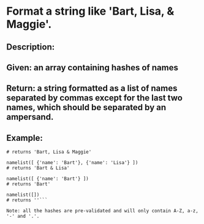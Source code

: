 # Format a string like 'Bart, Lisa, & Maggie'.
## Description:

## Given: an array containing hashes of names

## Return: a string formatted as a list of names separated by commas except for the last two names, which should be separated by an ampersand.

## Example:

```namelist([ {'name': 'Bart'}, {'name': 'Lisa'}, {'name': 'Maggie'} ])
# returns 'Bart, Lisa & Maggie'

namelist([ {'name': 'Bart'}, {'name': 'Lisa'} ])
# returns 'Bart & Lisa'

namelist([ {'name': 'Bart'} ])
# returns 'Bart'

namelist([])
# returns ''```

Note: all the hashes are pre-validated and will only contain A-Z, a-z, '-' and '.'.
